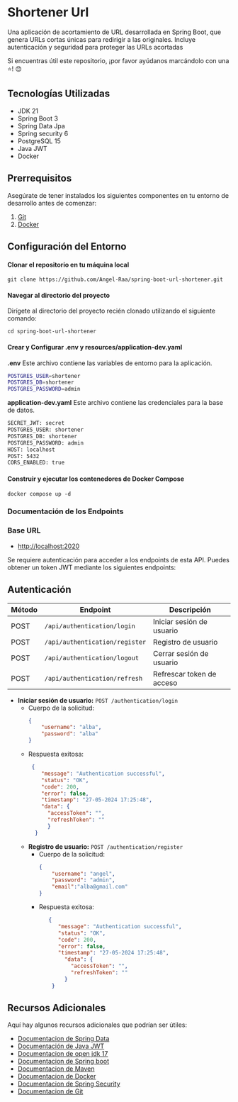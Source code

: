 # Shortener Url 

Una aplicación de acortamiento de URL desarrollada en Spring Boot, que genera URLs cortas únicas para redirigir a las originales. Incluye autenticación y seguridad para proteger las URLs acortadas

Si encuentras útil este repositorio, ¡por favor ayúdanos marcándolo con una ⭐! 😊

## Tecnologías Utilizadas

- JDK 21
- Spring Boot 3
- Spring Data Jpa
- Spring security 6
- PostgreSQL 15
- Java JWT
- Docker

## Prerrequisitos

Asegúrate de tener instalados los siguientes componentes en tu entorno de desarrollo antes de comenzar:

1. [Git](https://git-scm.com/downloads)
2. [Docker](https://docs.docker.com/compose/install/)

## Configuración del Entorno 

#### Clonar el repositorio en tu máquina local

```
git clone https://github.com/Angel-Raa/spring-boot-url-shortener.git
```

#### Navegar al directorio del proyecto
Dirígete al directorio del proyecto recién clonado utilizando el siguiente comando:

```
cd spring-boot-url-shortener
```

#### Crear y Configurar .env y resources/application-dev.yaml


**.env** 
Este archivo contiene las variables de entorno para la aplicación.
```bash
POSTGRES_USER=shortener
POSTGRES_DB=shortener
POSTGRES_PASSWORD=admin
```
**application-dev.yaml** 
Este archivo contiene las credenciales para la base de datos.
```bash
SECRET_JWT: secret
POSTGRES_USER: shortener
POSTGRES_DB: shortener
POSTGRES_PASSWORD: admin
HOST: localhost
POST: 5432
CORS_ENABLED: true
```

#### Construir y ejecutar los contenedores de Docker Compose
```
docker compose up -d
```
### Documentación de los Endpoints

### Base URL

- [http://localhost:2020](http://localhost:8080)

Se requiere autenticación para acceder a los endpoints de esta API. Puedes obtener un token JWT mediante los siguientes endpoints:

## Autenticación

| Método   | Endpoint                               | Descripción                                |
|----------|----------------------------------------|--------------------------------------------|
| POST     | `/api/authentication/login`            | Iniciar sesión de usuario                  |
| POST     | `/api/authentication/register`         | Registro de usuario                        |
| POST     | `/api/authentication/logout`           | Cerrar sesión de usuario                   |
| POST     | `/api/authentication/refresh`          | Refrescar token de acceso                  |

- **Iniciar sesión de usuario:** `POST /authentication/login`
    - Cuerpo de la solicitud:
        ```json
        {
            "username": "alba",
            "password": "alba"
        }
        ```
    - Respuesta exitosa:
        ```json
         {
            "message": "Authentication successful",
            "status": "OK",
            "code": 200,
            "error": false,
            "timestamp": "27-05-2024 17:25:48",
            "data": {
              "accessToken": "",
              "refreshToken": ""
              }
          }
        ```
  - **Registro de usuario:** `POST /authentication/register`
    - Cuerpo de la solicitud:
        ```json
        {
            "username": "angel",
            "password": "admin",
            "email":"alba@gmail.com"
        }
        ```
    - Respuesta exitosa:
        ```json
           {
              "message": "Authentication successful",
              "status": "OK",
              "code": 200,
              "error": false,
              "timestamp": "27-05-2024 17:25:48",
                "data": {
                  "accessToken": "",
                  "refreshToken": ""
                }
            }
        ```
## Recursos Adicionales

Aquí hay algunos recursos adicionales que podrían ser útiles:
- [Documentacion de Spring Data](https://spring.io/projects/spring-data)
- [Documentación de Java JWT](https://github.com/jwtk/jjwt)
- [Documentacion de open jdk 17](https://docs.oracle.com/en/java/javase/17/docs/api/)
- [Documentacion de Spring boot](https://docs.spring.io/spring-boot/docs/current/reference/htmlsingle/)
- [Documentacion de Maven](https://maven.apache.org/guides/getting-started/)
- [Documentacion de Docker](https://docs.docker.com/)
- [Documentacion de Spring Security](https://docs.spring.io/spring-security/reference/index.html)
- [Documentacion de Git](https://git-scm.com/doc)
